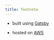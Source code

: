 ```yaml
---
title: footnote
---
```


* built using [Gatsby](https://www.gatsbyjs.org/)
<!-- * learn. create. conquer. -->
* hosted on [AWS](https://aws.amazon.com/)
